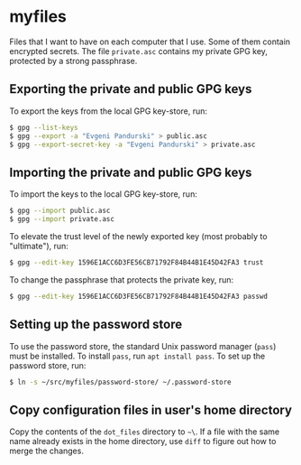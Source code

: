 # myfiles

Files that I want to have on each computer that I use. Some of them contain
encrypted secrets. The file `private.asc` contains my private GPG key,
protected by a strong passphrase.

## Exporting the private and public GPG keys

To export the keys from the local GPG key-store, run:

```sh
$ gpg --list-keys
$ gpg --export -a "Evgeni Pandurski" > public.asc
$ gpg --export-secret-key -a "Evgeni Pandurski" > private.asc
```

## Importing the private and public GPG keys

To import the keys to the local GPG key-store, run:

```sh
$ gpg --import public.asc
$ gpg --import private.asc
```

To elevate the trust level of the newly exported key (most probably to
"ultimate"), run:

```sh
$ gpg --edit-key 1596E1ACC6D3FE56CB71792F84B44B1E45D42FA3 trust
```

To change the passphrase that protects the private key, run:

```sh
$ gpg --edit-key 1596E1ACC6D3FE56CB71792F84B44B1E45D42FA3 passwd
```

## Setting up the password store

To use the password store, the standard Unix password manager (`pass`) must
be installed. To install `pass`, run `apt install pass`. To set up the
password store, run:

```sh
$ ln -s ~/src/myfiles/password-store/ ~/.password-store
```

## Copy configuration files in user's home directory

Copy the contents of the `dot_files` directory to `~\`. If a file with the
same name already exists in the home directory, use `diff` to figure out how
to merge the changes.
